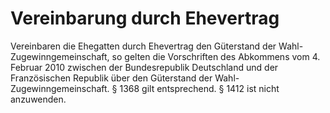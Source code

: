 # Vereinbarung durch Ehevertrag

Vereinbaren die Ehegatten durch Ehevertrag den Güterstand der Wahl-Zugewinngemeinschaft, so gelten die Vorschriften des Abkommens vom 4. Februar 2010 zwischen der Bundesrepublik Deutschland und der Französischen Republik über den Güterstand der Wahl-Zugewinngemeinschaft. § 1368 gilt entsprechend. § 1412 ist nicht anzuwenden.